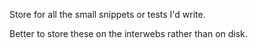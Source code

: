 Store for all the small snippets or tests I'd write.

Better to store these on the interwebs rather than on disk.
